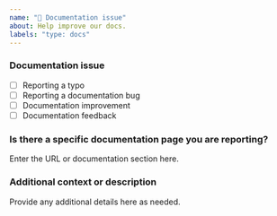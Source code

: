 ```yaml
---
name: "📖 Documentation issue"
about: Help improve our docs.
labels: "type: docs"
---
```


### Documentation issue

<!-- (Update "[ ]" to "[x]" to check a box) -->

- [ ] Reporting a typo
- [ ] Reporting a documentation bug
- [ ] Documentation improvement
- [ ] Documentation feedback

<!--
  If your issue is not regarding the documentation, please choose an issue type:
  https://github.com/BlackBeltTechnology/osgi-filestore/issues/new/choose
-->

### Is there a specific documentation page you are reporting?

Enter the URL or documentation section here.

### Additional context or description

Provide any additional details here as needed.
